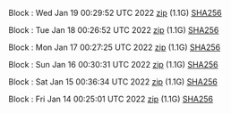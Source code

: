 Block [](https://testnet-insight.dashevo.org/insight/block/): Wed Jan 19 00:29:52 UTC 2022 [zip](https://dash-bootstrap.ams3.digitaloceanspaces.com/testnet/2022-01-19/bootstrap.dat.zip) (1.1G) [SHA256](https://dash-bootstrap.ams3.digitaloceanspaces.com/testnet/2022-01-19/sha256.txt)

Block [](https://testnet-insight.dashevo.org/insight/block/): Tue Jan 18 00:26:52 UTC 2022 [zip](https://dash-bootstrap.ams3.digitaloceanspaces.com/testnet/2022-01-18/bootstrap.dat.zip) (1.1G) [SHA256](https://dash-bootstrap.ams3.digitaloceanspaces.com/testnet/2022-01-18/sha256.txt)

Block [](https://testnet-insight.dashevo.org/insight/block/): Mon Jan 17 00:27:25 UTC 2022 [zip](https://dash-bootstrap.ams3.digitaloceanspaces.com/testnet/2022-01-17/bootstrap.dat.zip) (1.1G) [SHA256](https://dash-bootstrap.ams3.digitaloceanspaces.com/testnet/2022-01-17/sha256.txt)

Block [](https://testnet-insight.dashevo.org/insight/block/): Sun Jan 16 00:30:31 UTC 2022 [zip](https://dash-bootstrap.ams3.digitaloceanspaces.com/testnet/2022-01-16/bootstrap.dat.zip) (1.1G) [SHA256](https://dash-bootstrap.ams3.digitaloceanspaces.com/testnet/2022-01-16/sha256.txt)

Block [](https://testnet-insight.dashevo.org/insight/block/): Sat Jan 15 00:36:34 UTC 2022 [zip](https://dash-bootstrap.ams3.digitaloceanspaces.com/testnet/2022-01-15/bootstrap.dat.zip) (1.1G) [SHA256](https://dash-bootstrap.ams3.digitaloceanspaces.com/testnet/2022-01-15/sha256.txt)

Block [](https://testnet-insight.dashevo.org/insight/block/): Fri Jan 14 00:25:01 UTC 2022 [zip](https://dash-bootstrap.ams3.digitaloceanspaces.com/testnet/2022-01-14/bootstrap.dat.zip) (1.1G) [SHA256](https://dash-bootstrap.ams3.digitaloceanspaces.com/testnet/2022-01-14/sha256.txt)
